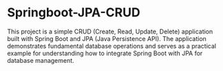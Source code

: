 # Springboot-JPA-CRUD
This project is a simple CRUD (Create, Read, Update, Delete) application built with Spring Boot and JPA (Java Persistence API). The application demonstrates fundamental database operations and serves as a practical example for understanding how to integrate Spring Boot with JPA for database management.
